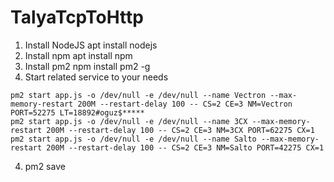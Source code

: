 # TalyaTcpToHttp
1. Install NodeJS
apt install nodejs
2. Install npm
apt install npm 
2. Install pm2
npm install pm2 -g
3. Start related service to your needs
```
pm2 start app.js -o /dev/null -e /dev/null --name Vectron --max-memory-restart 200M --restart-delay 100 -- CS=2 CE=3 NM=Vectron PORT=52275 LT=18892#oguz$*****
pm2 start app.js -o /dev/null -e /dev/null --name 3CX --max-memory-restart 200M --restart-delay 100 -- CS=2 CE=3 NM=3CX PORT=62275 CX=1
pm2 start app.js -o /dev/null -e /dev/null --name Salto --max-memory-restart 200M --restart-delay 100 -- CS=2 CE=3 NM=Salto PORT=42275 CX=1
```
4. pm2 save
